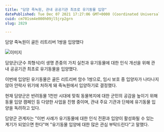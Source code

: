 ```yaml
---
title: "담양 죽녹원, 관내 공공기관 최초로 유기동물 입양"
datePublished: Tue Dec 07 2021 17:27:06 GMT+0000 (Coordinated Universal Time)
cuid: cm701sm4e000h09jl5jrp2grn
slug: 2829

---
```



담양 죽녹원이 골든 리트리버 1쌍을 입양했다

![이미지](https://cdn.hashnode.com/res/hashnode/image/upload/v1739252098988/a039c9e3-0507-4e8b-b340-e17a946b5ab9.jpeg)

담양군(군수 최형식)이 생명 존중의 가치 실천과 유기동물에 대한 인식 개선을 위해 관내 공공기관 최초로 유기동물을 입양했다.

이번에 입양된 유기동물은 골든 리트리버 암수 1쌍으로, 임시 보호 중 입양자가 나타나지 않아 안락사 위기에 처하게 돼 죽녹원에서 입양하기로 결정했다.

현재 담양군은 반려동물 1천만 시대에 맞춰 동물복지에 대한 군민의 공감을 높이기 위해 동물 입양 캠페인 등 다양한 사업을 진행 중이며, 관내 주요 기관과 단체에 유기동물 입양을 독려하고 있다.

담양군 관계자는 "이번 사례가 유기동물에 대한 인식 전환과 입양이 활성화될 수 있는 계기가 되었으면 한다"며 "유기동물 입양에 대한 많은 관심 부탁드린다"고 말했다.